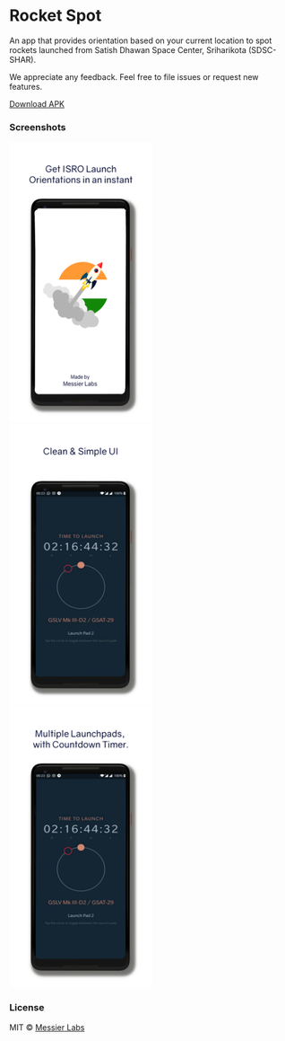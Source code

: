 # Rocket Spot

An app that provides orientation based on your current location to spot rockets launched from Satish Dhawan Space Center, Sriharikota (SDSC-SHAR).

We appreciate any feedback. Feel free to file issues or request new features.

[Download APK](https://github.com/Messier-Labs/rocket-watch/releases/latest)

### Screenshots

<img alt="screenshot" src="assets/screenshot1.png" height="500">
<img alt="screenshot" src="assets/screenshot2.png" height="500">
<img alt="screenshot" src="assets/screenshot3.png" height="500">

### License
MIT © [Messier Labs](https://github.com/Messier-Labs)
